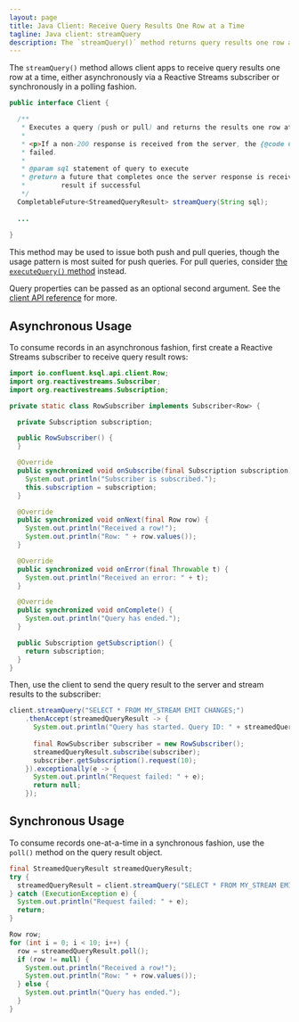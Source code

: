 ```yaml
---
layout: page
title: Java Client: Receive Query Results One Row at a Time
tagline: Java client: streamQuery
description: The `streamQuery()` method returns query results one row at a time
---
```


The `streamQuery()` method allows client apps to receive query results one row at a time,
either asynchronously via a Reactive Streams subscriber or synchronously in a polling fashion.

```java
public interface Client {

  /**
   * Executes a query (push or pull) and returns the results one row at a time.
   *
   * <p>If a non-200 response is received from the server, the {@code CompletableFuture} will be
   * failed.
   *
   * @param sql statement of query to execute
   * @return a future that completes once the server response is received, and contains the query
   *         result if successful
   */
  CompletableFuture<StreamedQueryResult> streamQuery(String sql);
  
  ...
  
}
```

This method may be used to issue both push and pull queries, though the usage pattern is most suited for push queries.
For pull queries, consider [the `executeQuery()` method](./execute-query.md) instead. 

Query properties can be passed as an optional second argument. See the [client API reference](TODO) for more.

Asynchronous Usage
------------------

To consume records in an asynchronous fashion, first create a Reactive Streams subscriber to receive query result rows:

```java
import io.confluent.ksql.api.client.Row;
import org.reactivestreams.Subscriber;
import org.reactivestreams.Subscription;

private static class RowSubscriber implements Subscriber<Row> {

  private Subscription subscription;

  public RowSubscriber() {
  }

  @Override
  public synchronized void onSubscribe(final Subscription subscription) {
    System.out.println("Subscriber is subscribed.");
    this.subscription = subscription;
  }

  @Override
  public synchronized void onNext(final Row row) {
    System.out.println("Received a row!");
    System.out.println("Row: " + row.values());
  }

  @Override
  public synchronized void onError(final Throwable t) {
    System.out.println("Received an error: " + t);
  }

  @Override
  public synchronized void onComplete() {
    System.out.println("Query has ended.");
  }

  public Subscription getSubscription() {
    return subscription;
  }
}
```

Then, use the client to send the query result to the server and stream results to the subscriber:

```java
client.streamQuery("SELECT * FROM MY_STREAM EMIT CHANGES;")
    .thenAccept(streamedQueryResult -> {
      System.out.println("Query has started. Query ID: " + streamedQueryResult.queryID());
      
      final RowSubscriber subscriber = new RowSubscriber();
      streamedQueryResult.subscribe(subscriber);
      subscriber.getSubscription().request(10);
    }).exceptionally(e -> {
      System.out.println("Request failed: " + e);
      return null;
    });
```

Synchronous Usage
-----------------

To consume records one-at-a-time in a synchronous fashion, use the `poll()` method on the query result object.

```java
final StreamedQueryResult streamedQueryResult;
try {
  streamedQueryResult = client.streamQuery("SELECT * FROM MY_STREAM EMIT CHANGES;").get();
} catch (ExecutionException e) {
  System.out.println("Request failed: " + e);
  return;
}

Row row;
for (int i = 0; i < 10; i++) {
  row = streamedQueryResult.poll();
  if (row != null) {
    System.out.println("Received a row!");
    System.out.println("Row: " + row.values());
  } else {
    System.out.println("Query has ended.");
  }
}
```
